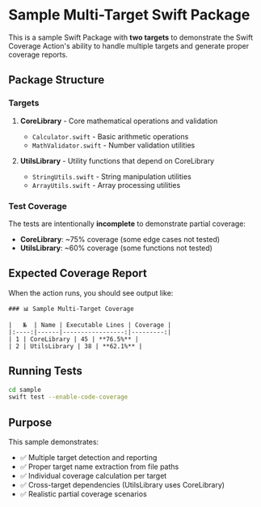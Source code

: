 # Sample Multi-Target Swift Package

This is a sample Swift Package with **two targets** to demonstrate the Swift Coverage Action's ability to handle multiple targets and generate proper coverage reports.

## Package Structure

### Targets

1. **CoreLibrary** - Core mathematical operations and validation
   - `Calculator.swift` - Basic arithmetic operations
   - `MathValidator.swift` - Number validation utilities

2. **UtilsLibrary** - Utility functions that depend on CoreLibrary
   - `StringUtils.swift` - String manipulation utilities
   - `ArrayUtils.swift` - Array processing utilities

### Test Coverage

The tests are intentionally **incomplete** to demonstrate partial coverage:

- **CoreLibrary**: ~75% coverage (some edge cases not tested)
- **UtilsLibrary**: ~60% coverage (some functions not tested)

## Expected Coverage Report

When the action runs, you should see output like:

```
### 📊 Sample Multi-Target Coverage

|   №  | Name | Executable Lines | Coverage |
|:----:|------|-----------------:|---------:|
| 1 | CoreLibrary | 45 | **76.5%** |
| 2 | UtilsLibrary | 38 | **62.1%** |
```

## Running Tests

```bash
cd sample
swift test --enable-code-coverage
```

## Purpose

This sample demonstrates:
- ✅ Multiple target detection and reporting
- ✅ Proper target name extraction from file paths
- ✅ Individual coverage calculation per target
- ✅ Cross-target dependencies (UtilsLibrary uses CoreLibrary)
- ✅ Realistic partial coverage scenarios